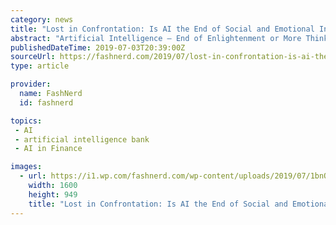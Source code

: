 ```yaml
---
category: news
title: "Lost in Confrontation: Is AI the End of Social and Emotional Intelligence?"
abstract: "Artificial Intelligence – End of Enlightenment or More Thinking for Us? These days your phone can be your GP, your lover, your memory, your bank and fundamentally, your communication with everyone. But I’m interested in whether being asked how many ..."
publishedDateTime: 2019-07-03T20:39:00Z
sourceUrl: https://fashnerd.com/2019/07/lost-in-confrontation-is-ai-the-end-of-social-and-emotional-intelligence/
type: article

provider:
  name: FashNerd
  id: fashnerd

topics:
 - AI
 - artificial intelligence bank
 - AI in Finance

images:
  - url: https://i1.wp.com/fashnerd.com/wp-content/uploads/2019/07/1bnOYLf4f53h-8x4fL8fsPw.jpeg?fit=1600%2C949&ssl=1
    width: 1600
    height: 949
    title: "Lost in Confrontation: Is AI the End of Social and Emotional Intelligence?"
---
```

